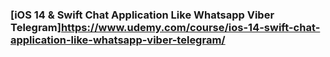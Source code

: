 ### [iOS 14 & Swift Chat Application Like Whatsapp Viber Telegram]https://www.udemy.com/course/ios-14-swift-chat-application-like-whatsapp-viber-telegram/


